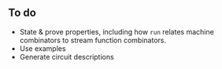 ## To do

*   State & prove properties, including how `run` relates machine combinators to stream function combinators.
*   Use examples
*   Generate circuit descriptions

